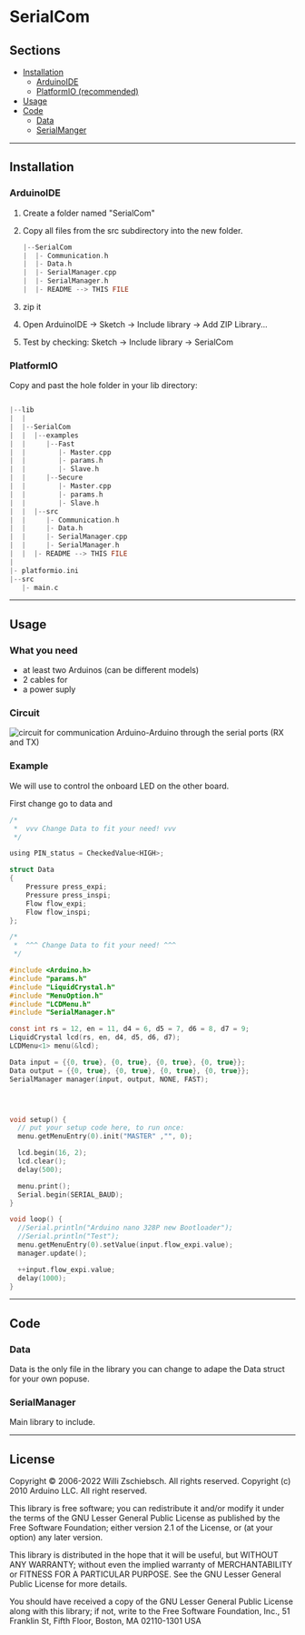 # SerialCom

## Sections

- [Installation](#installation)
  - [ArduinoIDE](#arduinoide)
  - [PlatformIO (recommended)](#platformio)
- [Usage](#usage)
- [Code](#code)
  - [Data](#data)
  - [SerialManger](#serialmanager)

---

## Installation

### ArduinoIDE

1. Create a folder named "SerialCom"
1. Copy all files from the src subdirectory into the new folder.

    ```C
    |--SerialCom
    |  |- Communication.h
    |  |- Data.h
    |  |- SerialManager.cpp
    |  |- SerialManager.h
    |  |- README --> THIS FILE
    ```

1. zip it
1. Open ArduinoIDE -> Sketch -> Include library -> Add ZIP Library...
1. Test by checking: Sketch -> Include library -> SerialCom

### PlatformIO

Copy and past the hole folder in your lib directory:

```C

|--lib
|  |
|  |--SerialCom
|  |  |--examples
|  |     |--Fast
|  |        |- Master.cpp
|  |        |- params.h
|  |        |- Slave.h
|  |     |--Secure
|  |        |- Master.cpp
|  |        |- params.h
|  |        |- Slave.h
|  |  |--src
|  |     |- Communication.h
|  |     |- Data.h
|  |     |- SerialManager.cpp
|  |     |- SerialManager.h
|  |  |- README --> THIS FILE
|
|- platformio.ini
|--src
   |- main.c

```

---

## Usage

### What you need

- at least two Arduinos (can be different models)
- 2 cables for
- a power suply

### Circuit

![circuit for communication Arduino-Arduino  through the serial ports (RX and TX)](https://robotic-controls.com/sites/default/files/learn/Arduino-ArduinoSerial.png)

### Example

We will use to control the onboard LED on the other board.

First change go to data and 

```C
/*
 *	vvv Change Data to fit your need! vvv
 */

using PIN_status = CheckedValue<HIGH>;

struct Data
{
    Pressure press_expi;
    Pressure press_inspi;
    Flow flow_expi;
    Flow flow_inspi;
};

/*
 *	^^^ Change Data to fit your need! ^^^
 */
```


```C
#include <Arduino.h>
#include "params.h"
#include "LiquidCrystal.h"
#include "MenuOption.h"
#include "LCDMenu.h"
#include "SerialManager.h"

const int rs = 12, en = 11, d4 = 6, d5 = 7, d6 = 8, d7 = 9;
LiquidCrystal lcd(rs, en, d4, d5, d6, d7);
LCDMenu<1> menu(&lcd);

Data input = {{0, true}, {0, true}, {0, true}, {0, true}};
Data output = {{0, true}, {0, true}, {0, true}, {0, true}};
SerialManager manager(input, output, NONE, FAST);




void setup() {
  // put your setup code here, to run once:
  menu.getMenuEntry(0).init("MASTER" ,"", 0);

  lcd.begin(16, 2);
  lcd.clear();
  delay(500); 

  menu.print();
  Serial.begin(SERIAL_BAUD);
}

void loop() {
  //Serial.println("Arduino nano 328P new Bootloader");
  //Serial.println("Test");
  menu.getMenuEntry(0).setValue(input.flow_expi.value);
  manager.update();

  ++input.flow_expi.value;
  delay(1000);
}

```

---

## Code

### Data

Data is the only file in the library you can change to adape the Data struct for your own popuse.

### SerialManager

Main library to include.

---

## License

Copyright © 2006-2022 Willi Zschiebsch. All rights reserved. Copyright (c) 2010 Arduino LLC. All right reserved.

This library is free software; you can redistribute it and/or modify it under the terms of the GNU Lesser General Public License as published by the Free Software Foundation; either version 2.1 of the License, or (at your option) any later version.

This library is distributed in the hope that it will be useful, but WITHOUT ANY WARRANTY; without even the implied warranty of MERCHANTABILITY or FITNESS FOR A PARTICULAR PURPOSE. See the GNU Lesser General Public License for more details.

You should have received a copy of the GNU Lesser General Public License along with this library; if not, write to the Free Software Foundation, Inc., 51 Franklin St, Fifth Floor, Boston, MA 02110-1301 USA
